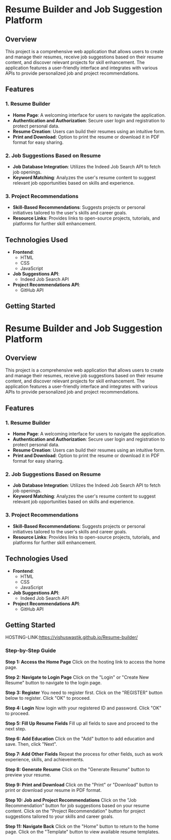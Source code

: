 # Resume Builder and Job Suggestion Platform

## Overview
This project is a comprehensive web application that allows users to create and manage their resumes, receive job suggestions based on their resume content, and discover relevant projects for skill enhancement. The application features a user-friendly interface and integrates with various APIs to provide personalized job and project recommendations.

## Features

### 1. Resume Builder
- **Home Page**: A welcoming interface for users to navigate the application.
- **Authentication and Authorization**: Secure user login and registration to protect personal data.
- **Resume Creation**: Users can build their resumes using an intuitive form.
- **Print and Download**: Option to print the resume or download it in PDF format for easy sharing.

### 2. Job Suggestions Based on Resume
- **Job Database Integration**: Utilizes the Indeed Job Search API to fetch job openings.
- **Keyword Matching**: Analyzes the user's resume content to suggest relevant job opportunities based on skills and experience.

### 3. Project Recommendations
- **Skill-Based Recommendations**: Suggests projects or personal initiatives tailored to the user's skills and career goals.
- **Resource Links**: Provides links to open-source projects, tutorials, and platforms for further skill enhancement.

## Technologies Used
- **Frontend**: 
  - HTML
  - CSS
  - JavaScript
- **Job Suggestions API**: 
  - Indeed Job Search API
- **Project Recommendations API**: 
  - GitHub API

## Getting Started

# Resume Builder and Job Suggestion Platform

## Overview
This project is a comprehensive web application that allows users to create and manage their resumes, receive job suggestions based on their resume content, and discover relevant projects for skill enhancement. The application features a user-friendly interface and integrates with various APIs to provide personalized job and project recommendations.

## Features

### 1. Resume Builder
- **Home Page**: A welcoming interface for users to navigate the application.
- **Authentication and Authorization**: Secure user login and registration to protect personal data.
- **Resume Creation**: Users can build their resumes using an intuitive form.
- **Print and Download**: Option to print the resume or download it in PDF format for easy sharing.

### 2. Job Suggestions Based on Resume
- **Job Database Integration**: Utilizes the Indeed Job Search API to fetch job openings.
- **Keyword Matching**: Analyzes the user's resume content to suggest relevant job opportunities based on skills and experience.

### 3. Project Recommendations
- **Skill-Based Recommendations**: Suggests projects or personal initiatives tailored to the user's skills and career goals.
- **Resource Links**: Provides links to open-source projects, tutorials, and platforms for further skill enhancement.

## Technologies Used
- **Frontend**: 
  - HTML
  - CSS
  - JavaScript
- **Job Suggestions API**: 
  - Indeed Job Search API
- **Project Recommendations API**: 
  - GitHub API

## Getting Started

HOSTING-LINK:https://vishuswastik.github.io/Resume-builder/                         

### Step-by-Step Guide

**Step 1: Access the Home Page**
Click on the hosting link to access the home page.

**Step 2: Navigate to Login Page**
Click on the "Login" or "Create New Resume" button to navigate to the login page.

**Step 3: Register**
You need to register first. Click on the "REGISTER" button below to register. Click "OK" to proceed.

**Step 4: Login**
Now login with your registered ID and password. Click "OK" to proceed.

**Step 5: Fill Up Resume Fields**
Fill up all fields to save and proceed to the next step.

**Step 6: Add Education**
Click on the "Add" button to add education and save. Then, click "Next".

**Step 7: Add Other Fields**
Repeat the process for other fields, such as work experience, skills, and achievements.

**Step 8: Generate Resume**
Click on the "Generate Resume" button to preview your resume.

**Step 9: Print and Download**
Click on the "Print" or "Download" button to print or download your resume in PDF format.

**Step 10: Job and Project Recommendations**
Click on the "Job Recommendation" button for job suggestions based on your resume content. Click on the "Project Recommendation" button for project suggestions tailored to your skills and career goals.

**Step 11: Navigate Back**
Click on the "Home" button to return to the home page. Click on the "Template" button to view available resume templates.


